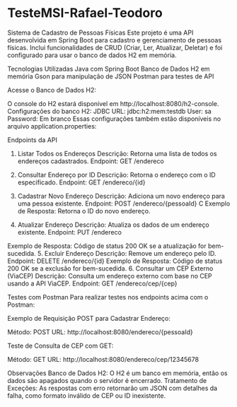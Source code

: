 # TesteMSI-Rafael-Teodoro
Sistema de Cadastro de Pessoas Físicas
Este projeto é uma API desenvolvida em Spring Boot para cadastro e gerenciamento de pessoas físicas. Inclui funcionalidades de CRUD (Criar, Ler, Atualizar, Deletar) e foi configurado para usar o banco de dados H2 em memória.

Tecnologias Utilizadas
Java com Spring Boot
Banco de Dados H2 em memória
Gson para manipulação de JSON
Postman para testes de API

Acesse o Banco de Dados H2:

O console do H2 estará disponível em http://localhost:8080/h2-console.
Configurações do banco H2:
JDBC URL: jdbc:h2:mem:testdb
User: sa
Password: Em branco
Essas configurações também estão disponíveis no arquivo application.properties:

Endpoints da API
1. Listar Todos os Endereços
Descrição: Retorna uma lista de todos os endereços cadastrados.
Endpoint: GET /endereco

2. Consultar Endereço por ID
Descrição: Retorna o endereço com o ID especificado.
Endpoint: GET /endereco/{id}

3. Cadastrar Novo Endereço
Descrição: Adiciona um novo endereço para uma pessoa existente.
Endpoint: POST /endereco/{pessoaId}
C
Exemplo de Resposta: Retorna o ID do novo endereço.
4. Atualizar Endereço
Descrição: Atualiza os dados de um endereço existente.
Endpoint: PUT /endereco

Exemplo de Resposta: Código de status 200 OK se a atualização for bem-sucedida.
5. Excluir Endereço
Descrição: Remove um endereço pelo ID.
Endpoint: DELETE /endereco/{id}
Exemplo de Resposta: Código de status 200 OK se a exclusão for bem-sucedida.
6. Consultar um CEP Externo (ViaCEP)
Descrição: Consulta um endereço externo com base no CEP usando a API ViaCEP.
Endpoint: GET /endereco/cep/{cep}

Testes com Postman
Para realizar testes nos endpoints acima com o Postman:

Exemplo de Requisição POST para Cadastrar Endereço:

Método: POST
URL: http://localhost:8080/endereco/{pessoaId}

Teste de Consulta de CEP com GET:

Método: GET
URL: http://localhost:8080/endereco/cep/12345678

Observações
Banco de Dados H2: O H2 é um banco em memória, então os dados são apagados quando o servidor é encerrado.
Tratamento de Exceções: As respostas com erro retornarão um JSON com detalhes da falha, como formato inválido de CEP ou ID inexistente.
